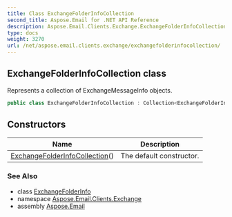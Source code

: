 ```yaml
---
title: Class ExchangeFolderInfoCollection
second_title: Aspose.Email for .NET API Reference
description: Aspose.Email.Clients.Exchange.ExchangeFolderInfoCollection class. Represents a collection of ExchangeMessageInfo objects
type: docs
weight: 3270
url: /net/aspose.email.clients.exchange/exchangefolderinfocollection/
---
```

## ExchangeFolderInfoCollection class

Represents a collection of ExchangeMessageInfo objects.

```csharp
public class ExchangeFolderInfoCollection : Collection<ExchangeFolderInfo>
```

## Constructors

| Name | Description |
| --- | --- |
| [ExchangeFolderInfoCollection](exchangefolderinfocollection/)() | The default constructor. |

### See Also

* class [ExchangeFolderInfo](../exchangefolderinfo/)
* namespace [Aspose.Email.Clients.Exchange](../../aspose.email.clients.exchange/)
* assembly [Aspose.Email](../../)


